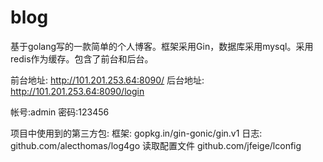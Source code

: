 # blog

基于golang写的一款简单的个人博客。框架采用Gin，数据库采用mysql。采用redis作为缓存。包含了前台和后台。


前台地址:
http://101.201.253.64:8090/
后台地址:
http://101.201.253.64:8090/login

帐号:admin  密码:123456


项目中使用到的第三方包:
框架:
gopkg.in/gin-gonic/gin.v1
日志:
github.com/alecthomas/log4go
读取配置文件
github.com/jfeige/lconfig


